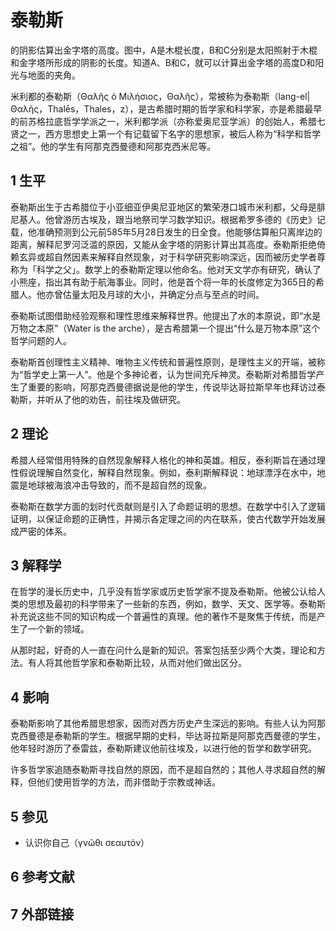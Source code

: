 # 泰勒斯



的阴影估算出金字塔的高度。图中，A是木棍长度，B和C分别是太阳照射于木棍和金字塔所形成的阴影的长度。知道A、B和C，就可以计算出金字塔的高度D和阳光与地面的夹角。

米利都的泰勒斯（Θαλῆς ὁ Μιλήσιος，Θαλῆς），常被称为泰勒斯（lang-el|Θαλῆς，Thalēs，Thales，z），是古希腊时期的哲学家和科学家，亦是希腊最早的前苏格拉底哲学学派之一，米利都学派（亦称爱奥尼亚学派）的创始人，希腊七贤之一，西方思想史上第一个有记载留下名字的思想家，被后人称为“科学和哲学之祖”。他的学生有阿那克西曼德和阿那克西米尼等。



## 1 生平

泰勒斯出生于古希腊位于小亚细亚伊奥尼亚地区的繁荣港口城市米利都，父母是腓尼基人。他曾游历古埃及，跟当地祭司学习数学知识。根据希罗多德的《历史》记载，他准确预测到公元前585年5月28日发生的日全食。他能够估算船只离岸边的距离，解释尼罗河泛滥的原因，又能从金字塔的阴影计算出其高度。泰勒斯拒绝倚赖玄异或超自然因素来解释自然现象，对于科学研究影响深远，因而被历史学者尊称为「科学之父」。数学上的泰勒斯定理以他命名。他对天文学亦有研究，确认了小熊座，指出其有助于航海事业。同时，他是首个将一年的长度修定为365日的希腊人。他亦曾估量太阳及月球的大小，并确定分点与至点的时间。

泰勒斯试图借助经验观察和理性思维来解释世界。他提出了水的本原说，即“水是万物之本原”（Water is the arche），是古希腊第一个提出“什么是万物本原”这个哲学问题的人。

泰勒斯首创理性主义精神、唯物主义传统和普遍性原则，是理性主义的开端，被称为“哲学史上第一人”。他是个多神论者，认为世间充斥神灵。泰勒斯对希腊哲学产生了重要的影响，阿那克西曼德据说是他的学生，传说毕达哥拉斯早年也拜访过泰勒斯，并听从了他的劝告，前往埃及做研究。



## 2 理论

希腊人经常借用特殊的自然现象解释人格化的神和英雄。相反，泰利斯旨在通过理性假说理解自然变化，解释自然现象。例如，泰利斯解释说：地球漂浮在水中，地震是地球被海浪冲击导致的，而不是超自然的现象。

泰勒斯在数学方面的划时代贡献则是引入了命题证明的思想。在数学中引入了逻辑证明，以保证命题的正确性，并揭示各定理之间的内在联系，使古代数学开始发展成严密的体系。



## 3 解释学

在哲学的漫长历史中，几乎没有哲学家或历史哲学家不提及泰勒斯。他被公认给人类的思想及最初的科学带来了一些新的东西，例如，数学、天文、医学等。泰勒斯补充说这些不同的知识构成一个普遍性的真理。他的著作不是聚焦于传统，而是产生了一个新的领域。

从那时起，好奇的人一直在问什么是新的知识。答案包括至少两个大类，理论和方法。有人将其他哲学家和泰勒斯比较，从而对他们做出区分。



## 4 影响

泰勒斯影响了其他希腊思想家，因而对西方历史产生深远的影响。有些人认为阿那克西曼德是泰勒斯的学生。根据早期的史料，毕达哥拉斯是阿那克西曼德的学生，他年轻时游历了泰雷兹，泰勒斯建议他前往埃及，以进行他的哲学和数学研究。

许多哲学家追随泰勒斯寻找自然的原因，而不是超自然的；其他人寻求超自然的解释，但他们使用哲学的方法，而非借助于宗教或神话。



## 5 参见

* 认识你自己（γνῶθι σεαυτόν）



## 6 参考文献



## 7 外部链接



